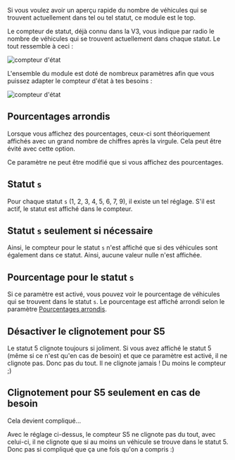 Si vous voulez avoir un aperçu rapide du nombre de véhicules qui se trouvent actuellement dans tel ou tel statut,
ce module est le top.

Le compteur de statut, déjà connu dans la V3,
vous indique par radio le nombre de véhicules qui se trouvent actuellement dans chaque statut.
Le tout ressemble à ceci :

![compteur d'état](assets/fr_FR/statuscounter.png)

L'ensemble du module est doté de nombreux paramètres afin que vous puissez adapter le compteur d'état à tes besoins :

![compteur d'état](assets/fr_FR/settings.png)

## Pourcentages arrondis

Lorsque vous affichez des pourcentages, ceux-ci sont théoriquement affichés avec un grand nombre de chiffres après la virgule.
Cela peut être évité avec cette option.

Ce paramètre ne peut être modifié que si vous affichez des pourcentages.

## Statut `s`

Pour chaque statut `s` (1, 2, 3, 4, 5, 6, 7, 9), il existe un tel réglage.
S'il est actif, le statut est affiché dans le compteur.

## Statut `s` seulement si nécessaire

Ainsi, le compteur pour le statut `s` n'est affiché que si des véhicules sont également dans ce statut.
Ainsi, aucune valeur nulle n'est affichée.

## Pourcentage pour le statut `s`

Si ce paramètre est activé, vous pouvez voir le pourcentage de véhicules qui se trouvent dans le statut `s`.
Le pourcentage est affiché arrondi selon le paramètre [Pourcentages arrondis](#pourcentages-arrondis).

## Désactiver le clignotement pour S5

Le statut 5 clignote toujours si joliment.
Si vous avez affiché le statut 5 (même si ce n'est qu'en cas de besoin) et que ce paramètre est activé, il ne clignote pas.
Donc pas du tout.
Il ne clignote jamais !
Du moins le compteur ;)

## Clignotement pour S5 seulement en cas de besoin

Cela devient compliqué...

Avec le réglage ci-dessus, le compteur S5 ne clignote pas du tout, avec celui-ci,
il ne clignote que si au moins un véhicule se trouve dans le statut 5.
Donc pas si compliqué que ça une fois qu'on a compris :)

